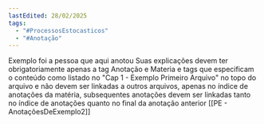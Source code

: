 ```yaml
---
lastEdited: 28/02/2025
tags:
  - "#ProcessosEstocasticos"
  - "#Anotação"
---
```

Exemplo foi a pessoa que aqui anotou
Suas explicações devem ter obrigatoriamente apenas a tag Anotação e Materia e tags que especificam o conteúdo como listado no "Cap 1 - Exemplo Primeiro Arquivo" no topo do arquivo e não devem ser linkadas a outros arquivos, apenas no índice de anotações da matéria, subsequentes anotações devem ser linkadas tanto no índice de anotações quanto no final da anotação anterior
[[PE - AnotaçõesDeExemplo2]]